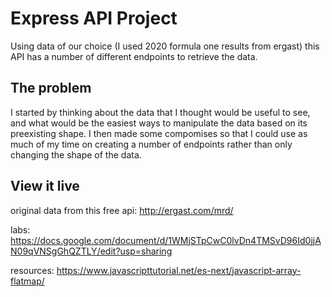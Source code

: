 # Express API Project

Using data of our choice (I used 2020 formula one results from ergast) this API has a number of different endpoints to retrieve the data.

## The problem

I started by thinking about the data that I thought would be useful to see, and what would be the easiest ways to manipulate the data based on its preexisting shape. I then made some compomises so that I could use as much of my time on creating a number of endpoints rather than only changing the shape of the data.

## View it live

original data from this free api: http://ergast.com/mrd/

labs: https://docs.google.com/document/d/1WMjSTpCwC0lvDn4TMSvD96Id0jjAN09qVNSgGhQZTLY/edit?usp=sharing

resources: https://www.javascripttutorial.net/es-next/javascript-array-flatmap/

